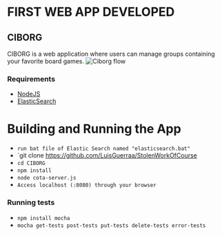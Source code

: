 # FIRST WEB APP DEVELOPED


## CIBORG

CIBORG is a web application where users can manage groups containing your favorite board games.
![Ciborg flow](https://i.imgur.com/lKa6TuM.png)

### Requirements
- [NodeJS](https://nodejs.org/)
- [ElasticSearch](https://www.elastic.co/)

# Building and Running the App

- `run bat file of Elastic Search named "elasticsearch.bat"`
- `git clone https://github.com/LuisGuerraa/StolenWorkOfCourse
- `cd CIBORG`
- `npm install`
- `node cota-server.js`
- `Access localhost (:8080) through your browser`


### Running tests
- `npm install mocha`
- `mocha get-tests post-tests put-tests delete-tests error-tests`
